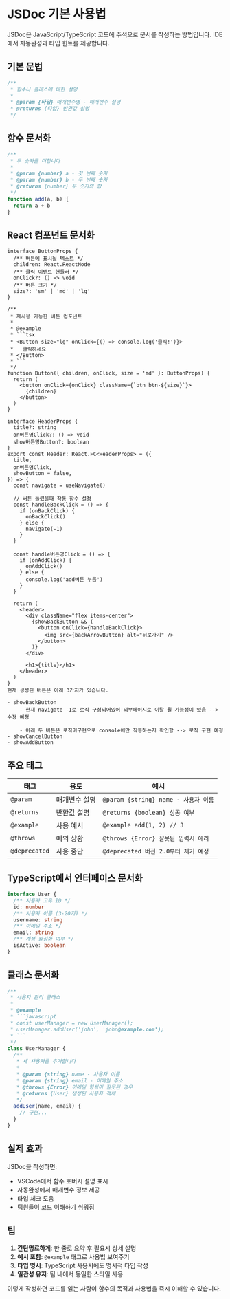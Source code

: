 # JSDoc 기본 사용법

JSDoc은 JavaScript/TypeScript 코드에 주석으로 문서를 작성하는 방법입니다. IDE에서 자동완성과 타입 힌트를 제공합니다.

## 기본 문법

```javascript
/**
 * 함수나 클래스에 대한 설명
 *
 * @param {타입} 매개변수명 - 매개변수 설명
 * @returns {타입} 반환값 설명
 */
```

## 함수 문서화

```javascript
/**
 * 두 숫자를 더합니다
 *
 * @param {number} a - 첫 번째 숫자
 * @param {number} b - 두 번째 숫자
 * @returns {number} 두 숫자의 합
 */
function add(a, b) {
  return a + b
}
```

## React 컴포넌트 문서화

````tsx
interface ButtonProps {
  /** 버튼에 표시될 텍스트 */
  children: React.ReactNode
  /** 클릭 이벤트 핸들러 */
  onClick?: () => void
  /** 버튼 크기 */
  size?: 'sm' | 'md' | 'lg'
}

/**
 * 재사용 가능한 버튼 컴포넌트
 *
 * @example
 * ```tsx
 * <Button size="lg" onClick={() => console.log('클릭!')}>
 *   클릭하세요
 * </Button>
 * ```
 */
function Button({ children, onClick, size = 'md' }: ButtonProps) {
  return (
    <button onClick={onClick} className={`btn btn-${size}`}>
      {children}
    </button>
  )
}
````

```tsx
interface HeaderProps {
  title?: string
  on버튼명Click?: () => void
  show버튼명Button?: boolean
}
export const Header: React.FC<HeaderProps> = ({
  title,
  on버튼명Click,
  showButton = false,
}) => {
  const navigate = useNavigate()

  // 버튼 눌렀을때 작동 함수 설정
  const handleBackClick = () => {
    if (onBackClick) {
      onBackClick()
    } else {
      navigate(-1)
    }
  }

  const handle버튼명Click = () => {
    if (onAddClick) {
      onAddClick()
    } else {
      console.log('add버튼 누름')
    }
  }

  return (
    <header>
      <div className="flex items-center">
        {showBackButton && (
          <button onClick={handleBackClick}>
            <img src={backArrowButton} alt="뒤로가기" />
          </button>
        )}
      </div>

      <h1>{title}</h1>
    </header>
  )
}
현재 생성된 버튼은 아래 3가지가 있습니다.

- showBackButton
    - 현재 navigate -1로 로직 구성되어있어 외부페이지로 이탈 될 가능성이 있음 --> 수정 예정

    - 아래 두 버튼은 로직미구현으로 console에만 작동하는지 확인함 --> 로직 구현 예정
- showCancelButton
- showAddButton
```

## 주요 태그

| 태그          | 용도          | 예시                                 |
| ------------- | ------------- | ------------------------------------ |
| `@param`      | 매개변수 설명 | `@param {string} name - 사용자 이름` |
| `@returns`    | 반환값 설명   | `@returns {boolean} 성공 여부`       |
| `@example`    | 사용 예시     | `@example add(1, 2) // 3`            |
| `@throws`     | 예외 상황     | `@throws {Error} 잘못된 입력시 에러` |
| `@deprecated` | 사용 중단     | `@deprecated 버전 2.0부터 제거 예정` |

## TypeScript에서 인터페이스 문서화

```typescript
interface User {
  /** 사용자 고유 ID */
  id: number
  /** 사용자 이름 (3-20자) */
  username: string
  /** 이메일 주소 */
  email: string
  /** 계정 활성화 여부 */
  isActive: boolean
}
```

## 클래스 문서화

````javascript
/**
 * 사용자 관리 클래스
 *
 * @example
 * ```javascript
 * const userManager = new UserManager();
 * userManager.addUser('john', 'john@example.com');
 * ```
 */
class UserManager {
  /**
   * 새 사용자를 추가합니다
   *
   * @param {string} name - 사용자 이름
   * @param {string} email - 이메일 주소
   * @throws {Error} 이메일 형식이 잘못된 경우
   * @returns {User} 생성된 사용자 객체
   */
  addUser(name, email) {
    // 구현...
  }
}
````

## 실제 효과

JSDoc을 작성하면:

- VSCode에서 함수 호버시 설명 표시
- 자동완성에서 매개변수 정보 제공
- 타입 체크 도움
- 팀원들이 코드 이해하기 쉬워짐

## 팁

1. **간단명료하게**: 한 줄로 요약 후 필요시 상세 설명
2. **예시 포함**: `@example` 태그로 사용법 보여주기
3. **타입 명시**: TypeScript 사용시에도 명시적 타입 작성
4. **일관성 유지**: 팀 내에서 동일한 스타일 사용

이렇게 작성하면 코드를 읽는 사람이 함수의 목적과 사용법을 즉시 이해할 수 있습니다.
